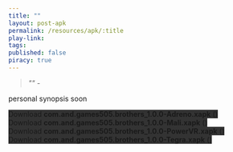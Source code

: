 ```yaml
---
title: ""
layout: post-apk
permalink: /resources/apk/:title
play-link: 
tags:
published: false
piracy: true
---
```


> _"" - <a href="" target="_blank"></a>_

personal synopsis soon 

<div class="text-center">
    <a class="btn btn-dark btn-block w-100" onclick='apk("com.and.games505.brothers_1.0.0-Adreno.xapk")' target="_blank" style="text-decoration: none; background-color: #333;"> Download <b>com.and.games505.brothers_1.0.0-Adreno.xapk</b> ()</a><br>
    <a class="btn btn-dark btn-block w-100" onclick='apk("com.and.games505.brothers_1.0.0-Mali.xapk")' target="_blank" style="text-decoration: none; background-color: #333;"> Download <b>com.and.games505.brothers_1.0.0-Mali.xapk</b> ()</a><br>
    <a class="btn btn-dark btn-block w-100" onclick='apk("com.and.games505.brothers_1.0.0-PowerVR.xapk")' target="_blank" style="text-decoration: none; background-color: #333;"> Download <b>com.and.games505.brothers_1.0.0-PowerVR.xapk</b> ()</a><br>
    <a class="btn btn-dark btn-block w-100" onclick='apk("com.and.games505.brothers_1.0.0-Tegra.xapk")' target="_blank" style="text-decoration: none; background-color: #333;"> Download <b>com.and.games505.brothers_1.0.0-Tegra.xapk</b> ()</a><br>
</div>
